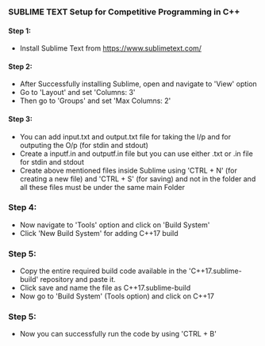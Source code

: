 ### SUBLIME TEXT Setup for Competitive Programming in C++

#### Step 1:
- Install Sublime Text from https://www.sublimetext.com/

#### Step 2: 
- After Successfully installing Sublime, open and navigate to 'View' option
- Go to 'Layout' and set 'Columns: 3'
- Then go to 'Groups' and set 'Max Columns: 2'

#### Step 3: 
- You can add input.txt and output.txt file for taking the I/p and for outputing the O/p (for stdin and stdout) 
- Create a inputf.in and outputf.in file but you can use either .txt or .in file for stdin and stdout
- Create above mentioned files inside Sublime using 'CTRL + N' (for creating a new file) and 'CTRL + S' (for saving) and not in the folder and all these files must be under the same main Folder

### Step 4:
- Now navigate to 'Tools' option and click on 'Build System' 
- Click 'New Build System' for adding C++17 build

### Step 5:
- Copy the entire required build code available in the 'C++17.sublime-build' repository and paste it.
- Click save and name the file as C++17.sublime-build
- Now go to 'Build System' (Tools option) and click on C++17

### Step 5:
- Now you can successfully run the code by using 'CTRL + B'

